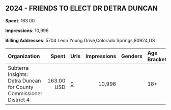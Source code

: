 ## 2024 - FRIENDS TO ELECT DR DETRA DUNCAN 
**Spent**: 163.00

**Impressions**: 10,996

**Billing Addresses**: 5704 Leon Young Drive,Colorado Springs,80924,US

|Organization|Spent|Urls|Impressions|Genders|Age Brackets|Country Codes|
|:---|---:|:---|---:|:---|:---|:---|
|Subterra Insights: Detra Duncan for County Commissioner District 4|163.00 USD|[0](https://www.snap.com/political-ads/asset/f976e31a95a22ac1f97e380b5d95049cb465599eb4469606cb5c278e35385f16?mediaType=mp4)|10,996||18+|united states|
